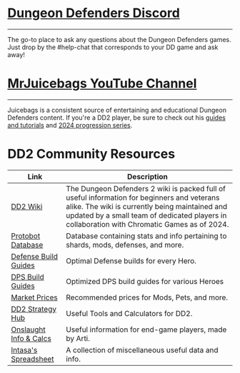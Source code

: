 # [Dungeon Defenders Discord](http://discord.me/dd2)
---

The go-to place to ask any questions about the Dungeon Defenders games. Just drop by the #help-chat that corresponds to your DD game and ask away!

# [MrJuicebags YouTube Channel](https://www.youtube.com/user/MrJuicebags/)
---

Juicebags is a consistent source of entertaining and educational Dungeon Defenders content. If you're a DD2 player, be sure to check out his [guides and tutorials](https://www.youtube.com/playlist?list=PLLsVTZAnioCh9Ryz_cteSVZfODolx1ctY) and [2024 progression series](https://www.youtube.com/playlist?list=PLLsVTZAnioCgiLCCDYrs3ETr7-lSIQIbB).


# **DD2 Community Resources**

| Link                                                                                                            | Description                                                                                                                                                                                                                                   |
|-----------------------------------------------------------------------------------------------------------------|-----------------------------------------------------------------------------------------------------------------------------------------------------------------------------------------------------------------------------------------------|
| [DD2 Wiki](http://wiki.dungeondefenders2.com/wiki/Main_Page)                                                    | The Dungeon Defenders 2 wiki is packed full of useful information for beginners and veterans alike. The wiki is currently being maintained and updated by a small team of dedicated players in collaboration with Chromatic Games as of 2024. |
| [Protobot Database](https://bit.ly/Protobot)                                                                    | Database containing stats and info pertaining to shards, mods, defenses, and more.                                                                                                                                                            |
| [Defense Build Guides](https://docs.google.com/spreadsheets/d/1sjBA60Fr9ryVnw4FUIMU2AVXbKw395Tdz7j--EAUA1A)     | Optimal Defense builds for every Hero.                                                                                                                                                                                                        |
| [DPS Build Guides](https://docs.google.com/spreadsheets/d/14eqaz9FgWAM9jBZagH3araTz0509KvO3x2FssmdHvoA)         | Optimized DPS build guides for various Heroes                                                                                                                                                                                                 |
| [Market Prices](https://bit.ly/dd2market)                                                                       | Recommended prices for Mods, Pets, and more.                                                                                                                                                                                                  |
| [DD2 Strategy Hub](https://dd2strategyhub.com/)                                                                 | Useful Tools and Calculators for DD2.                                                                                                                                                                                                         |
| [Onslaught Info & Calcs](https://docs.google.com/spreadsheets/d/1F7MsIIwdKJhhXrFMbUihtnH1pQnhyW06hX0RG2a-YVQ)   | Useful information for end-game players, made by Arti.                                                                                                                                                                                        |
| [Intasa's Spreadsheet](https://docs.google.com/spreadsheets/u/0/d/1fBWuVgAn4gGDUg7WpsgUQgVeD1_qm6HX-tXnaNPtnTs) | A collection of miscellaneous useful data and info.                                                                                                                                                                                           |